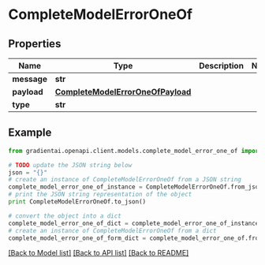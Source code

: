 # CompleteModelErrorOneOf


## Properties
Name | Type | Description | Notes
------------ | ------------- | ------------- | -------------
**message** | **str** |  | 
**payload** | [**CompleteModelErrorOneOfPayload**](CompleteModelErrorOneOfPayload.md) |  | 
**type** | **str** |  | 

## Example

```python
from gradientai.openapi.client.models.complete_model_error_one_of import CompleteModelErrorOneOf

# TODO update the JSON string below
json = "{}"
# create an instance of CompleteModelErrorOneOf from a JSON string
complete_model_error_one_of_instance = CompleteModelErrorOneOf.from_json(json)
# print the JSON string representation of the object
print CompleteModelErrorOneOf.to_json()

# convert the object into a dict
complete_model_error_one_of_dict = complete_model_error_one_of_instance.to_dict()
# create an instance of CompleteModelErrorOneOf from a dict
complete_model_error_one_of_form_dict = complete_model_error_one_of.from_dict(complete_model_error_one_of_dict)
```
[[Back to Model list]](../README.md#documentation-for-models) [[Back to API list]](../README.md#documentation-for-api-endpoints) [[Back to README]](../README.md)


